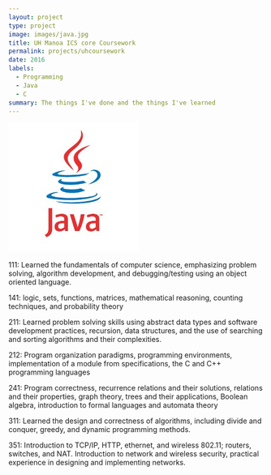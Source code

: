 ```yaml
---
layout: project
type: project
image: images/java.jpg
title: UH Manoa ICS core Coursework
permalink: projects/uhcoursework
date: 2016
labels:
  - Programming
  - Java
  - C
summary: The things I've done and the things I've learned
---
```

<div class="ui small rounded images">
   <img class="ui image" src="../images/java.jpg">
</div>

111: Learned the fundamentals of computer science, emphasizing problem solving, algorithm development, and debugging/testing using an object oriented language.

141: logic, sets, functions, matrices, mathematical reasoning, counting techniques, and probability theory

211: Learned problem solving skills using abstract data types and software development practices, recursion, data structures, and the use of searching and sorting algorithms and their complexities.

212: Program organization paradigms, programming environments, implementation of a module from specifications, the C and C++ programming languages

241: Program correctness, recurrence relations and their solutions, relations and their properties, graph theory, trees and their applications, Boolean algebra, introduction to formal languages and automata theory

311: Learned the design and correctness of algorithms, including divide and conquer, greedy, and dynamic programming methods.

351: Introduction to TCP/IP, HTTP, ethernet, and wireless 802.11; routers, switches, and NAT. Introduction to network and wireless security, practical experience in designing and implementing networks.
